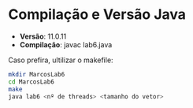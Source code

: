 # Compilação e Versão Java

- **Versão**: 11.0.11
- **Compilação**: javac lab6.java

Caso prefira, ultilizar o makefile:

```sh
mkdir MarcosLab6
cd MarcosLab6
make
java lab6 <nº de threads> <tamanho do vetor>
```
